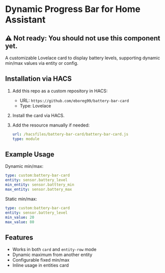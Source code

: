 # Dynamic Progress Bar for Home Assistant

## ⚠️ Not ready: You should not use this component yet.

A customizable Lovelace card to display battery levels, supporting dynamic min/max values via entity or config.

## Installation via HACS

1. Add this repo as a custom repository in HACS:
   - URL: `https://github.com/eboreg99/battery-bar-card`
   - Type: Lovelace

2. Install the card via HACS.
3. Add the resource manually if needed:
   ```yaml
   url: /hacsfiles/battery-bar-card/battery-bar-card.js
   type: module
   ```

## Example Usage

Dynamic min/max:
```yaml
type: custom:battery-bar-card
entity: sensor.battery_level
min_entity: sensor.batttery_min
max_entity: sensor.battery_max
```
Static min/max:
```yaml
type: custom:battery-bar-card
entity: sensor.battery_level
min_value: 20
max_value: 80
```

## Features

- Works in both `card` and `entity-row` mode
- Dynamic maximum from another entity
- Configurable fixed min/max
- Inline usage in entities card

